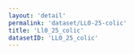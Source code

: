 ```yaml
---
layout: 'detail'
permalink: 'dataset/LL0-25-colic'
title: 'Ll0_25_colic'
datasetID: 'LL0_25_colic'
---
```

